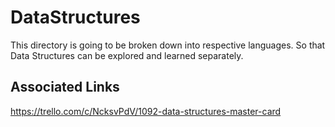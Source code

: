# DataStructures

This directory is going to be broken down into respective languages.
So that Data Structures can be explored and learned separately.

## Associated Links

https://trello.com/c/NcksvPdV/1092-data-structures-master-card